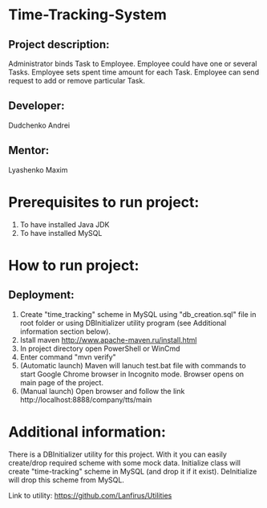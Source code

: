 # Time-Tracking-System
## Project description:
Administrator binds Task to Employee.
Employee could have one or several Tasks.
Employee sets spent time amount for each Task.
Employee can send request to add or remove particular Task.

## Developer:
Dudchenko Andrei
## Mentor:
Lyashenko Maxim

# Prerequisites to run project:
1. To have installed Java JDK
2. To have installed MySQL

# How to run project:
## Deployment:
1. Create "time_tracking" scheme in MySQL using "db_creation.sql" file in root folder or using DBInitializer utility program (see Additional information section below). 
2. Istall maven http://www.apache-maven.ru/install.html
3. In project directory open PowerShell or WinCmd
4. Enter command "mvn verify"
5. (Automatic launch) Maven will lanuch test.bat file with commands to start Google Chrome browser in Incognito mode. Browser opens on main page of the project.
6. (Manual launch) Open browser and follow the link http://localhost:8888/company/tts/main

# Additional information:
There is a DBInitializer utility for this project. With it you can easily create/drop required scheme with some mock data.
Initialize class will create "time-tracking" scheme in MySQL (and drop it if it exist).
DeInitialize will drop this scheme from MySQL.

Link to utility:
https://github.com/Lanfirus/Utilities